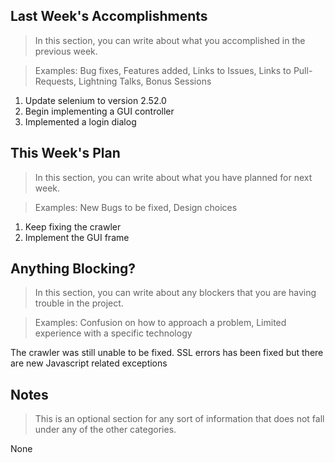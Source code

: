 ## Last Week's Accomplishments

> In this section, you can write about what you accomplished in the previous week.

> Examples:
> Bug fixes, Features added, Links to Issues, Links to Pull-Requests, Lightning Talks, Bonus Sessions

1. Update selenium to version 2.52.0
2. Begin implementing a GUI controller
3. Implemented a login dialog


## This Week's Plan

> In this section, you can write about what you have planned for next week.

> Examples: New Bugs to be fixed, Design choices

1. Keep fixing the crawler
2. Implement the GUI frame

## Anything Blocking?

> In this section, you can write about any blockers that you are having trouble in the project.

> Examples: Confusion on how to approach a problem, Limited experience with a specific technology

The crawler was still unable to be fixed. SSL errors has been fixed but there are 
new Javascript related exceptions

## Notes

> This is an optional section for any sort of information that does not fall under any of the other categories.

None
